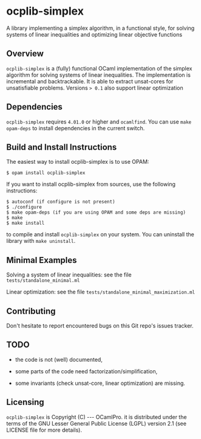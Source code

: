 # ocplib-simplex

A library implementing a simplex algorithm, in a functional style, for
solving systems of linear inequalities and optimizing linear objective
functions


## Overview

`ocplib-simplex` is a (fully) functional OCaml implementation of the
simplex algorithm for solving systems of linear inequalities. The
implementation is incremental and backtrackable. It is able to extract
unsat-cores for unsatisfiable problems. Versions `> 0.1` also support
linear optimization


## Dependencies

`ocplib-simplex` requires `4.01.0` or higher and `ocamlfind`.
You can use `make opam-deps` to install dependencies in the current switch.


## Build and Install Instructions

The easiest way to install ocplib-simplex is to use OPAM:

    $ opam install ocplib-simplex

If you want to install ocplib-simplex from sources, use the following
instructions:

    $ autoconf (if configure is not present)
    $ ./configure
    $ make opam-deps (if you are using OPAM and some deps are missing)
    $ make
    $ make install

to compile and install `ocplib-simplex` on your system. You can
uninstall the library with `make uninstall`.


## Minimal Examples

Solving a system of linear inequalities: see the file `tests/standalone_minimal.ml`

Linear optimization: see the file `tests/standalone_minimal_maximization.ml`


## Contributing

Don't hesitate to report encountered bugs on this Git repo's issues
tracker.

## TODO

- the code is not (well) documented,

- some parts of the code need factorization/simplification,

- some invariants (check unsat-core, linear optimization) are missing.


## Licensing

`ocplib-simplex` is Copyright (C) --- OCamlPro.  it is distributed
under the terms of the GNU Lesser General Public License (LGPL)
version 2.1 (see LICENSE file for more details).